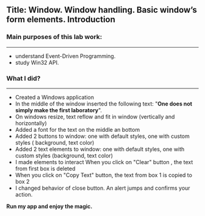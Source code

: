 ## Title: Window. Window handling. Basic window’s form elements. Introduction

### Main purposes of this lab work:
---
- understand Event-Driven Programming.
- study Win32 API.

### What I did?
---
- Created a Windows application
- In the middle of the window inserted the following text: "**One does not simply make the first laboratory**".
- On windows resize, text reflow and fit in window (vertically and horizontally)
- Added a font for the text on the middle an bottom
- Added 2 buttons to window: one with default styles, one with custom styles ( background, text color)
- Added 2 text elements to window: one with default styles, one with custom styles (background, text color)
- I made elements to interact When you click on "Clear" button , the text from first box is deleted
- When you click on "Copy Text" button, the text from box 1 is copied to box 2
- I changed behavior of close button. An alert jumps and confirms your action.

**Run my app and enjoy the magic.**